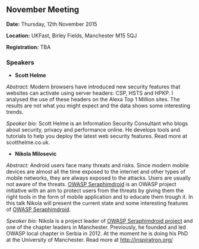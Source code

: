 ## November Meeting

**Date:** Thursday, 12th November 2015

**Location:** UKFast, Birley Fields, Manchester M15 5QJ

**Registration:** TBA

### Speakers

  - **Scott Helme**

*Abstract:* Modern browsers have introduced new security features that
websites can activate using server headers: CSP, HSTS and HPKP. I
analysed the use of these headers on the Alexa Top 1 Million sites. The
results are not what you might expect and the data shows some
interesting trends.

*Speaker bio:* Scott Helme is an Information Security Consultant who
blogs about security, privacy and performance online. He develops tools
and tutorials to help you deploy the latest web security features. Read
more at scotthelme.co.uk.

  - **Nikola Milosevic**

*Abstract:* Android users face many threats and risks. Since modern
mobile devices are almost all the time exposed to the internet and other
types of mobile networks, they are always exposed to the attacks. Users
are usually not aware of the threats. [OWASP
Seraphimdroid](https://www.owasp.org/index.php/OWASP_SeraphimDroid_Project)
is an OWASP project initiative with an aim to protect users from the
threats by giving them the right tools in the form of mobile application
and to educate them trough it. In this talk Nikola will present the
current state and some interesting features of [OWASP
Seraphimdroid](https://www.owasp.org/index.php/OWASP_SeraphimDroid_Project).

*Speaker bio:* Nikola is a project leader of [OWASP Seraphimdroid
project](https://www.owasp.org/index.php/OWASP_SeraphimDroid_Project)
and one of the chapter leaders in Manchester. Previously, he founded and
led OWASP local chapter in Serbia in 2012. At the moment he is doing his
PhD at the University of Manchester. Read more at
<http://inspiratron.org/>